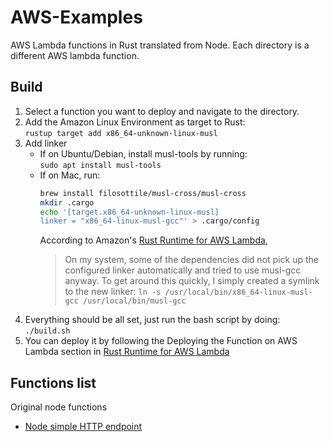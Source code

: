 # AWS-Examples
AWS Lambda functions in Rust translated from Node.
Each directory is a different AWS lambda function.

## Build
  1. Select a function you want to deploy and navigate to the directory.
  2. Add the Amazon Linux Environment as target to Rust:\
   `rustup target add x86_64-unknown-linux-musl`
  3. Add linker
     * If on Ubuntu/Debian, install musl-tools by running:\
       `sudo apt install musl-tools`
     * If on Mac, run:
       ```bash
       brew install filosottile/musl-cross/musl-cross
       mkdir .cargo
       echo '[target.x86_64-unknown-linux-musl]
       linker = "x86_64-linux-musl-gcc"' > .cargo/config
       ```
       According to Amazon's [Rust Runtime for AWS Lambda](https://aws.amazon.com/blogs/opensource/rust-runtime-for-aws-lambda/), 
       > On my system, some of the dependencies did not pick up the configured linker automatically and tried to use musl-gcc anyway. To get around this quickly, I simply created a symlink to the new linker:
       `ln -s /usr/local/bin/x86_64-linux-musl-gcc /usr/local/bin/musl-gcc`
  4. Everything should be all set, just run the bash script by doing:\
     `./build.sh`
  5. You can deploy it by following the Deploying the Function on AWS Lambda section in  [Rust Runtime for AWS Lambda](https://aws.amazon.com/blogs/opensource/rust-runtime-for-aws-lambda/)

## Functions list
Original node functions
- [Node simple HTTP endpoint](https://github.com/serverless/examples/blob/master/aws-node-simple-http-endpoint/handler.js)
